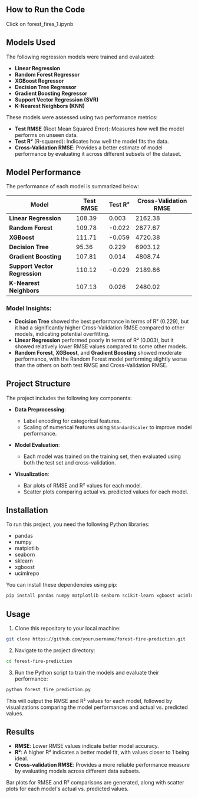 ## How to Run the Code

Click on forest_fires_1.ipynb


## Models Used

The following regression models were trained and evaluated:
- **Linear Regression**
- **Random Forest Regressor**
- **XGBoost Regressor**
- **Decision Tree Regressor**
- **Gradient Boosting Regressor**
- **Support Vector Regression (SVR)**
- **K-Nearest Neighbors (KNN)**

These models were assessed using two performance metrics:
- **Test RMSE** (Root Mean Squared Error): Measures how well the model performs on unseen data.
- **Test R²** (R-squared): Indicates how well the model fits the data.
- **Cross-Validation RMSE**: Provides a better estimate of model performance by evaluating it across different subsets of the dataset.

## Model Performance

The performance of each model is summarized below:

| Model                 | Test RMSE      | Test R²         | Cross-Validation RMSE |
|-----------------------|----------------|-----------------|-----------------------|
| **Linear Regression**  | 108.39         | 0.003           | 2162.38               |
| **Random Forest**      | 109.78         | -0.022          | 2877.67               |
| **XGBoost**            | 111.71         | -0.059          | 4720.38               |
| **Decision Tree**      | 95.36          | 0.229           | 6903.12               |
| **Gradient Boosting**  | 107.81         | 0.014           | 4808.74               |
| **Support Vector Regression** | 110.12 | -0.029          | 2189.86               |
| **K-Nearest Neighbors**| 107.13         | 0.026           | 2480.02               |

### Model Insights:
- **Decision Tree** showed the best performance in terms of R² (0.229), but it had a significantly higher Cross-Validation RMSE compared to other models, indicating potential overfitting.
- **Linear Regression** performed poorly in terms of R² (0.003), but it showed relatively lower RMSE values compared to some other models.
- **Random Forest**, **XGBoost**, and **Gradient Boosting** showed moderate performance, with the Random Forest model performing slightly worse than the others on both test RMSE and Cross-Validation RMSE.

## Project Structure

The project includes the following key components:

- **Data Preprocessing**: 
  - Label encoding for categorical features.
  - Scaling of numerical features using `StandardScaler` to improve model performance.
  
- **Model Evaluation**: 
  - Each model was trained on the training set, then evaluated using both the test set and cross-validation.
  
- **Visualization**: 
  - Bar plots of RMSE and R² values for each model.
  - Scatter plots comparing actual vs. predicted values for each model.

## Installation

To run this project, you need the following Python libraries:

- pandas
- numpy
- matplotlib
- seaborn
- sklearn
- xgboost
- ucimlrepo

You can install these dependencies using pip:

```bash
pip install pandas numpy matplotlib seaborn scikit-learn xgboost ucimlrepo
```

## Usage

1. Clone this repository to your local machine:

```bash
git clone https://github.com/yourusername/forest-fire-prediction.git
```

2. Navigate to the project directory:

```bash
cd forest-fire-prediction
```

3. Run the Python script to train the models and evaluate their performance:

```bash
python forest_fire_prediction.py
```

This will output the RMSE and R² values for each model, followed by visualizations comparing the model performances and actual vs. predicted values.

## Results

- **RMSE**: Lower RMSE values indicate better model accuracy.
- **R²**: A higher R² indicates a better model fit, with values closer to 1 being ideal.
- **Cross-validation RMSE**: Provides a more reliable performance measure by evaluating models across different data subsets.

Bar plots for RMSE and R² comparisons are generated, along with scatter plots for each model's actual vs. predicted values.

